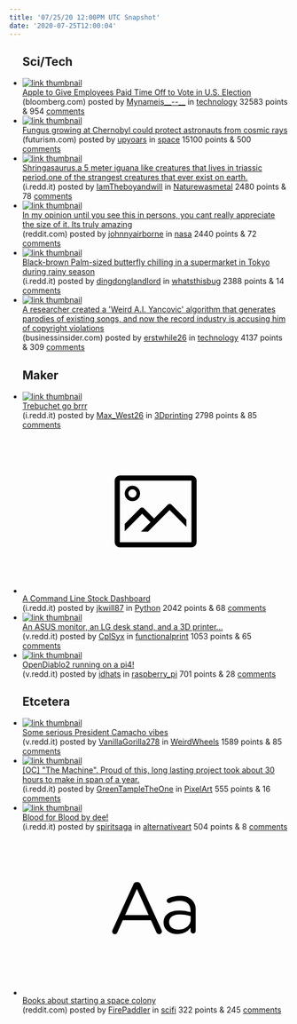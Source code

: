 ```yaml
---
title: '07/25/20 12:00PM UTC Snapshot'
date: '2020-07-25T12:00:04'
---
```

<ul>
<h2>Sci/Tech</h2>

<li><a href='https://www.bloomberg.com/news/articles/2020-07-24/apple-to-give-employees-paid-time-off-to-vote-in-u-s-election'><img src='https://b.thumbs.redditmedia.com/2go1IRmvKxGyNki-5NxCj7Es2NHmGcmDoQQCJGrfB-U.jpg' alt='link thumbnail'></a><div><div class='linkTitle'><a href='https://www.bloomberg.com/news/articles/2020-07-24/apple-to-give-employees-paid-time-off-to-vote-in-u-s-election'>Apple to Give Employees Paid Time Off to Vote in U.S. Election</a></div>(bloomberg.com) posted by <a href='https://www.reddit.com/user/Mynameis__--__'>Mynameis__--__</a> in <a href='https://www.reddit.com/r/technology'>technology</a> 32583 points & 954 <a href='https://www.reddit.com/r/technology/comments/hxcqqi/apple_to_give_employees_paid_time_off_to_vote_in/'>comments</a></div></li>

<li><a href='https://futurism.com/the-byte/fungus-chernobyl-protect-astronauts-cosmic-rays'><img src='https://b.thumbs.redditmedia.com/4mV6um9PAYiqn7tl5FXevfQ6YSaTekYtBIJujXzwEAs.jpg' alt='link thumbnail'></a><div><div class='linkTitle'><a href='https://futurism.com/the-byte/fungus-chernobyl-protect-astronauts-cosmic-rays'>Fungus growing at Chernobyl could protect astronauts from cosmic rays</a></div>(futurism.com) posted by <a href='https://www.reddit.com/user/upyoars'>upyoars</a> in <a href='https://www.reddit.com/r/space'>space</a> 15100 points & 500 <a href='https://www.reddit.com/r/space/comments/hx61iy/fungus_growing_at_chernobyl_could_protect/'>comments</a></div></li>

<li><a href='https://i.redd.it/5ryiuj220wc51.jpg'><img src='https://b.thumbs.redditmedia.com/35wkdSatsYrmJq1b89Q88RHlH-Pn6YrgNClGBMZsy2s.jpg' alt='link thumbnail'></a><div><div class='linkTitle'><a href='https://i.redd.it/5ryiuj220wc51.jpg'>Shringasaurus,a 5 meter iguana like creatures that lives in triassic period.one of the strangest creatures that ever exist on earth.</a></div>(i.redd.it) posted by <a href='https://www.reddit.com/user/IamTheboyandwill'>IamTheboyandwill</a> in <a href='https://www.reddit.com/r/Naturewasmetal'>Naturewasmetal</a> 2480 points & 78 <a href='https://www.reddit.com/r/Naturewasmetal/comments/hxc2cg/shringasaurusa_5_meter_iguana_like_creatures_that/'>comments</a></div></li>

<li><a href='https://www.reddit.com/gallery/hx8o74'><img src='https://b.thumbs.redditmedia.com/SP83aZbXBDWj9VPZKMbK48E5kchG-HI4y0nDVnNQAvE.jpg' alt='link thumbnail'></a><div><div class='linkTitle'><a href='https://www.reddit.com/gallery/hx8o74'>In my opinion until you see this in persons, you cant really appreciate the size of it. Its truly amazing</a></div>(reddit.com) posted by <a href='https://www.reddit.com/user/johnnyairborne'>johnnyairborne</a> in <a href='https://www.reddit.com/r/nasa'>nasa</a> 2440 points & 72 <a href='https://www.reddit.com/r/nasa/comments/hx8o74/in_my_opinion_until_you_see_this_in_persons_you/'>comments</a></div></li>

<li><a href='https://i.redd.it/65t8tdex4tc51.jpg'><img src='https://b.thumbs.redditmedia.com/AsnDHDTOvO7wxKDfuCkzKQ4VTiYxPqyeu3WthSdbQrc.jpg' alt='link thumbnail'></a><div><div class='linkTitle'><a href='https://i.redd.it/65t8tdex4tc51.jpg'>Black-brown Palm-sized butterfly chilling in a supermarket in Tokyo during rainy season</a></div>(i.redd.it) posted by <a href='https://www.reddit.com/user/dingdonglandlord'>dingdonglandlord</a> in <a href='https://www.reddit.com/r/whatsthisbug'>whatsthisbug</a> 2388 points & 14 <a href='https://www.reddit.com/r/whatsthisbug/comments/hx1tr2/blackbrown_palmsized_butterfly_chilling_in_a/'>comments</a></div></li>

<li><a href='https://www.businessinsider.com/weird-ai-yancovic-algorithm-parody-song-fair-use-2020-7'><img src='https://b.thumbs.redditmedia.com/jmLbkUgJdSkUCMd-0olNsJIQl4V7CqWm0v51hmCu5Ro.jpg' alt='link thumbnail'></a><div><div class='linkTitle'><a href='https://www.businessinsider.com/weird-ai-yancovic-algorithm-parody-song-fair-use-2020-7'>A researcher created a 'Weird A.I. Yancovic' algorithm that generates parodies of existing songs, and now the record industry is accusing him of copyright violations</a></div>(businessinsider.com) posted by <a href='https://www.reddit.com/user/erstwhile26'>erstwhile26</a> in <a href='https://www.reddit.com/r/technology'>technology</a> 4137 points & 309 <a href='https://www.reddit.com/r/technology/comments/hx9l17/a_researcher_created_a_weird_ai_yancovic/'>comments</a></div></li>

<h2>Maker</h2>

<li><a href='https://i.redd.it/vc8om383ntc51.jpg'><img src='https://b.thumbs.redditmedia.com/d5iibzjpCe1Mi3bwXG9YHlLt8MolnZo69ZoaomFRImY.jpg' alt='link thumbnail'></a><div><div class='linkTitle'><a href='https://i.redd.it/vc8om383ntc51.jpg'>Trebuchet go brrr</a></div>(i.redd.it) posted by <a href='https://www.reddit.com/user/Max_West26'>Max_West26</a> in <a href='https://www.reddit.com/r/3Dprinting'>3Dprinting</a> 2798 points & 85 <a href='https://www.reddit.com/r/3Dprinting/comments/hx3if3/trebuchet_go_brrr/'>comments</a></div></li>

<li><a href='https://i.redd.it/uf086t7davc51.png'><svg version='1.1' viewBox='-34 -14 104 64' preserveAspectRatio='xMidYMid meet' xmlns='http://www.w3.org/2000/svg' xmlns:xlink='http://www.w3.org/1999/xlink'>
    <title>link thumbnail</title>
    <path d='M32,4H4A2,2,0,0,0,2,6V30a2,2,0,0,0,2,2H32a2,2,0,0,0,2-2V6A2,2,0,0,0,32,4ZM4,30V6H32V30Z'></path>
    <path d='M8.92,14a3,3,0,1,0-3-3A3,3,0,0,0,8.92,14Zm0-4.6A1.6,1.6,0,1,1,7.33,11,1.6,1.6,0,0,1,8.92,9.41Z'></path>
    <path d='M22.78,15.37l-5.4,5.4-4-4a1,1,0,0,0-1.41,0L5.92,22.9v2.83l6.79-6.79L16,22.18l-3.75,3.75H15l8.45-8.45L30,24V21.18l-5.81-5.81A1,1,0,0,0,22.78,15.37Z'></path>
    </svg></a><div><div class='linkTitle'><a href='https://i.redd.it/uf086t7davc51.png'>A Command Line Stock Dashboard</a></div>(i.redd.it) posted by <a href='https://www.reddit.com/user/jkwill87'>jkwill87</a> in <a href='https://www.reddit.com/r/Python'>Python</a> 2042 points & 68 <a href='https://www.reddit.com/r/Python/comments/hx9q9p/a_command_line_stock_dashboard/'>comments</a></div></li>

<li><a href='https://v.redd.it/zjfv1abbjsc51'><img src='https://b.thumbs.redditmedia.com/EUZmVfQ5u9gx2lQ2JFavmhhQUtv5IqLL_Ez4H1Iuc0I.jpg' alt='link thumbnail'></a><div><div class='linkTitle'><a href='https://v.redd.it/zjfv1abbjsc51'>An ASUS monitor, an LG desk stand, and a 3D printer...</a></div>(v.redd.it) posted by <a href='https://www.reddit.com/user/CplSyx'>CplSyx</a> in <a href='https://www.reddit.com/r/functionalprint'>functionalprint</a> 1053 points & 65 <a href='https://www.reddit.com/r/functionalprint/comments/hx45h1/an_asus_monitor_an_lg_desk_stand_and_a_3d_printer/'>comments</a></div></li>

<li><a href='https://v.redd.it/v70mb9bmbyc51'><img src='https://b.thumbs.redditmedia.com/8m56kHgZOgSnN8myIDPVU59yGk8ZZW_8b0cBij_NGQc.jpg' alt='link thumbnail'></a><div><div class='linkTitle'><a href='https://v.redd.it/v70mb9bmbyc51'>OpenDiablo2 running on a pi4!</a></div>(v.redd.it) posted by <a href='https://www.reddit.com/user/idhats'>idhats</a> in <a href='https://www.reddit.com/r/raspberry_pi'>raspberry_pi</a> 701 points & 28 <a href='https://www.reddit.com/r/raspberry_pi/comments/hxifuo/opendiablo2_running_on_a_pi4/'>comments</a></div></li>

<h2>Etcetera</h2>

<li><a href='https://v.redd.it/0e1tg6fzrtc51'><img src='https://b.thumbs.redditmedia.com/aOsKACW9XR-Aptj2SAZYC_3ClgXKxx_cgNEpAzgjnRk.jpg' alt='link thumbnail'></a><div><div class='linkTitle'><a href='https://v.redd.it/0e1tg6fzrtc51'>Some serious President Camacho vibes</a></div>(v.redd.it) posted by <a href='https://www.reddit.com/user/VanillaGorilla278'>VanillaGorilla278</a> in <a href='https://www.reddit.com/r/WeirdWheels'>WeirdWheels</a> 1589 points & 85 <a href='https://www.reddit.com/r/WeirdWheels/comments/hx5w6d/some_serious_president_camacho_vibes/'>comments</a></div></li>

<li><a href='https://i.redd.it/n7brveklhtc51.png'><img src='https://b.thumbs.redditmedia.com/aj1SxXNyMHipFs5cbcMC1JojCzk_cq7XdPlxhBIaHdg.jpg' alt='link thumbnail'></a><div><div class='linkTitle'><a href='https://i.redd.it/n7brveklhtc51.png'>[OC] "The Machine". Proud of this, long lasting project took about 30 hours to make in span of a year.</a></div>(i.redd.it) posted by <a href='https://www.reddit.com/user/GreenTampleTheOne'>GreenTampleTheOne</a> in <a href='https://www.reddit.com/r/PixelArt'>PixelArt</a> 555 points & 16 <a href='https://www.reddit.com/r/PixelArt/comments/hx2yvv/oc_the_machine_proud_of_this_long_lasting_project/'>comments</a></div></li>

<li><a href='https://i.redd.it/oix7xl36nuc51.jpg'><img src='https://b.thumbs.redditmedia.com/V2GmJwQKim-t2tw8xO_dsJCxwcFCLTd0jqT44Io3n6k.jpg' alt='link thumbnail'></a><div><div class='linkTitle'><a href='https://i.redd.it/oix7xl36nuc51.jpg'>Blood for Blood by dee!</a></div>(i.redd.it) posted by <a href='https://www.reddit.com/user/spiritsaga'>spiritsaga</a> in <a href='https://www.reddit.com/r/alternativeart'>alternativeart</a> 504 points & 8 <a href='https://www.reddit.com/r/alternativeart/comments/hx7cv3/blood_for_blood_by_dee/'>comments</a></div></li>

<li><a href='https://www.reddit.com/r/scifi/comments/hx2z21/books_about_starting_a_space_colony/'><svg version='1.1' viewBox='-34 -12 104 64' preserveAspectRatio='xMidYMid slice' xmlns='http://www.w3.org/2000/svg' xmlns:xlink='http://www.w3.org/1999/xlink'>
    <title>text link thumbnail</title>
    <path d='M12.19,8.84a1.45,1.45,0,0,0-1.4-1h-.12a1.46,1.46,0,0,0-1.42,1L1.14,26.56a1.29,1.29,0,0,0-.14.59,1,1,0,0,0,1,1,1.12,1.12,0,0,0,1.08-.77l2.08-4.65h11l2.08,4.59a1.24,1.24,0,0,0,1.12.83,1.08,1.08,0,0,0,1.08-1.08,1.64,1.64,0,0,0-.14-.57ZM6.08,20.71l4.59-10.22,4.6,10.22Z'>
    </path>
    <path d='M32.24,14.78A6.35,6.35,0,0,0,27.6,13.2a11.36,11.36,0,0,0-4.7,1,1,1,0,0,0-.58.89,1,1,0,0,0,.94.92,1.23,1.23,0,0,0,.39-.08,8.87,8.87,0,0,1,3.72-.81c2.7,0,4.28,1.33,4.28,3.92v.5a15.29,15.29,0,0,0-4.42-.61c-3.64,0-6.14,1.61-6.14,4.64v.05c0,2.95,2.7,4.48,5.37,4.48a6.29,6.29,0,0,0,5.19-2.48V26.9a1,1,0,0,0,1,1,1,1,0,0,0,1-1.06V19A5.71,5.71,0,0,0,32.24,14.78Zm-.56,7.7c0,2.28-2.17,3.89-4.81,3.89-1.94,0-3.61-1.06-3.61-2.86v-.06c0-1.8,1.5-3,4.2-3a15.2,15.2,0,0,1,4.22.61Z'>
    </path>
    </svg></a><div><div class='linkTitle'><a href='https://www.reddit.com/r/scifi/comments/hx2z21/books_about_starting_a_space_colony/'>Books about starting a space colony</a></div>(reddit.com) posted by <a href='https://www.reddit.com/user/FirePaddler'>FirePaddler</a> in <a href='https://www.reddit.com/r/scifi'>scifi</a> 322 points & 245 <a href='https://www.reddit.com/r/scifi/comments/hx2z21/books_about_starting_a_space_colony/'>comments</a></div></li>

</ul>
